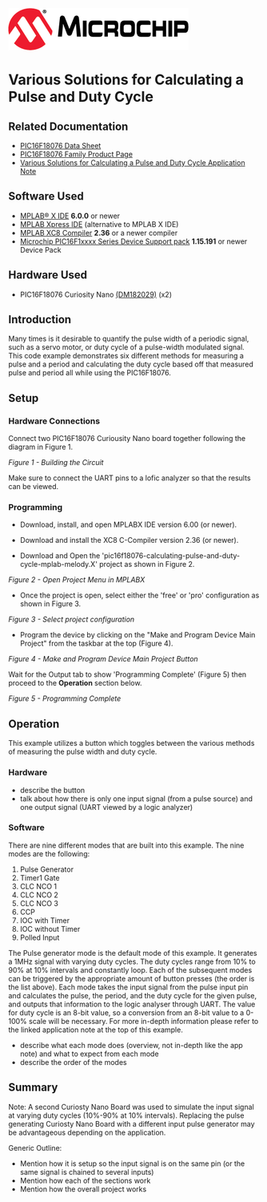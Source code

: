 <!-- Please do not change this logo with link -->

[![MCHP](images/microchip.png)](https://www.microchip.com)

# Various Solutions for Calculating a Pulse and Duty Cycle

<!-- This is where the introduction to the example goes, including mentioning the peripherals used -->

## Related Documentation

- [PIC16F18076 Data Sheet](https://ww1.microchip.com/downloads/aemDocuments/documents/MCU08/ProductDocuments/DataSheets/PIC16F18056-76-28-40-Pin-Microcontroller-Data-Sheet-40002325B.pdf)
- [PIC16F18076 Family Product Page](https://www.microchip.com/wwwproducts/en/PIC16F18076)
- [Various Solutions for Calculating a Pulse and Duty Cycle Application Note](https://www.microchip.com/en-us/application-notes/an3324) <!--UPDATE APP NOTE NUMBER TO WHAT IT SHOULD BE (the new one)-->

## Software Used

- [MPLAB® X IDE](http://www.microchip.com/mplab/mplab-x-ide) **6.0.0** or newer
- [MPLAB Xpress IDE](https://www.microchip.com/en-us/development-tools-tools-and-software/mplab-xpress) (alternative to MPLAB X IDE)
- [MPLAB XC8 Compiler](http://www.microchip.com/mplab/compilers) **2.36** or a newer compiler 
- [Microchip PIC16F1xxxx Series Device Support pack](https://packs.download.microchip.com/) **1.15.191** or newer Device Pack

## Hardware Used

- PIC16F18076 Curiosity Nano [(DM182029)](https://www.microchip.com/en-us/development-tool/EV53Z50A) (x2)

## Introduction
Many times is it desirable to quantify the pulse width of a periodic signal, such as a servo motor, or duty cycle of a pulse-width modulated signal. This code example demonstrates six different methods for measuring a pulse and a period and calculating the duty cycle based off that measured pulse and period all while using the PIC16F18076. 

## Setup
### Hardware Connections

Connect two PIC16F18076 Curiousity Nano board together following the diagram in Figure 1.

*Figure 1 - Building the Circuit*
<!--add figure-->

Make sure to connect the UART pins to a lofic analyzer so that the results can be viewed.

### Programming
- Download, install, and open MPLABX IDE version 6.00 (or newer).

- Download and install the XC8 C-Compiler version 2.36 (or newer).

- Download and Open the 'pic16f18076-calculating-pulse-and-duty-cycle-mplab-melody.X' project as shown in Figure 2.

*Figure 2 - Open Project Menu in MPLABX*
<!--add figure-->

- Once the project is open, select either the 'free' or 'pro' configuration as shown in Figure 3.

*Figure 3 - Select project configuration*
<!--add figure-->

- Program the device by clicking on the "Make and Program Device Main Project" from the taskbar at the top (Figure 4).

*Figure 4 -  Make and Program Device Main Project Button*
<!--add figure-->

Wait for the Output tab to show 'Programming Complete' (Figure 5) then proceed to the **Operation** section below.

*Figure 5 -  Programming Complete*
<!--add figure-->

## Operation

This example utilizes a button which toggles between the various methods of measuring the pulse width and duty cycle.

### Hardware
- describe the button
- talk about how there is only one input signal (from a pulse source) and one output signal (UART viewed by a logic analyzer)

### Software
There are nine different modes that are built into this example.  The nine modes are the following: 
1. Pulse Generator
2. Timer1 Gate
3. CLC NCO 1
4. CLC NCO 2
5. CLC NCO 3
6. CCP
7. IOC with Timer
8. IOC without Timer
9. Polled Input 

The Pulse generator mode is the default mode of this example.  It generates a 1MHz signal with varying duty cycles. The duty cycles range from 10% to 90% at 10% intervals and constantly loop. Each of the subsequent modes can be triggered by the appropriate amount of button presses (the order is the list above). Each mode takes the input signal from the pulse input pin and calculates the pulse, the period, and the duty cycle for the given pulse, and outputs that information to the logic analyser through UART.  The value for duty cycle is an 8-bit value, so a conversion from an 8-bit value to a 0-100% scale will be necessary.  For more in-depth information please refer to the linked application note at the top of this example.


- describe what each mode does (overview, not in-depth like the app note) and what to expect from each mode
- describe the order of the modes


<!-- Explain how to operate the example. Depending on complexity, step-by-step instructions and/or tables and/or images can be used -->

## Summary

<!-- Summarize what the example has shown -->

Note: A second Curiosty Nano Board was used to simulate the input signal at varying duty cycles (10%-90% at 10% intervals).  Replacing the pulse generating Curiosty Nano Board with a different input pulse generator may be advantageous depending on the application.



Generic Outline:
- Mention how it is setup so the input signal is on the same pin (or the same signal is chained to several inputs)
- Mention how each of the sections work
- Mention how the overall project works
